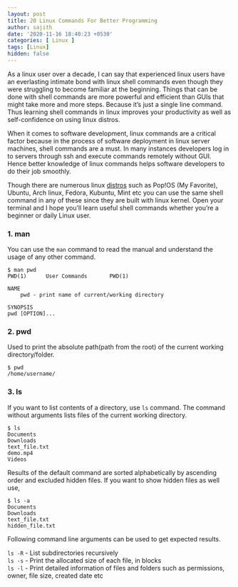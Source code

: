 ```yaml
---
layout: post
title: 20 Linux Commands For Better Programming
author: sajith
date: '2020-11-16 18:40:23 +0530'
categories: [ Linux ]
tags: [Linux]
hidden: false
---
```


As a linux user over a decade, I can say that experienced linux users have an everlasting intimate bond with linux shell commands even though they were struggling to become familiar at the beginning. Things that can be done with shell commands are more powerful and efficient than GUIs that might take more and more steps. Because it’s just a single line command. Thus learning shell commands in linux improves your productivity as well as self-confidence on using linux distros.

When it comes to software development, linux commands are a critical factor because in the process of software deployment in linux server machines, shell commands are a must. In many instances developers log in to servers through ssh and execute commands remotely without GUI. Hence better knowledge of linux commands helps software developers to do their job smoothly.

Though there are numerous linux [distros](https://en.wikipedia.org/wiki/Linuxdistribution) such as Pop!OS (My Favorite), Ubuntu, Arch linux, Fedora, Kubuntu, Mint etc you can use the same shell command in any of these since they are built with linux kernel. Open your terminal and I hope you’ll learn useful shell commands whether you’re a beginner or daily Linux user.


### **1. man**
You can use the `man` command to read the manual and understand the usage of any other command.

```shell
$ man pwd
PWD(1)		User Commands		PWD(1)

NAME
	pwd - print name of current/working directory

SYNOPSIS
pwd [OPTION]...
```

### **2. pwd**

Used to print the absolute path(path from the root) of the current working directory/folder.

```
$ pwd
/home/username/
```

### **3. ls**

If you want to list contents of a directory, use `ls` command. The command without arguments lists files of the current working directory.

```
$ ls
Documents
Downloads
text_file.txt
demo.mp4
Videos
```
Results of the default command are sorted alphabetically by ascending order and excluded hidden files. If you want to show hidden files as well use,

```
$ ls -a
Documents
Downloads
text_file.txt
hidden_file.txt
```
Following command line arguments can be used to get expected results.

`ls -R` - List subdirectories recursively<br/>
`ls -s` - Print the allocated size of each file, in blocks<br/>
`ls -l` - Print detailed information of files and folders such as permissions, owner, file size, created date etc<br/>

